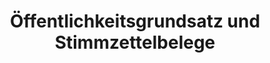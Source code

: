 ---
title: "Öffentlichkeitsgrundsatz und Stimmzettelbelege"
collection: preprints
type: preprints
permalink: /publications/2014-01-Oeffentlichkeitsgrundsatz-und-Stimmzettelbelege
venue: 'Öffentlichkeitsgrundsatz und Stimmzettelbelege'
pages: '1-15'
publisher: '{Technische Universität Darmstadt}'
year: '2014'
paperurl: 'https://download.hrz.tu-darmstadt.de/media/FB20/Dekanat/Publikationen/SECUSO/OEffentlichkeitsgrundsatzundStimmzettelbelege.pdf'
citation: ' Maria Henning,  <b>Jurlind Budurushi</b>,  Melanie Volkamer</br> Öffentlichkeitsgrundsatz und Stimmzettelbelege'
---
